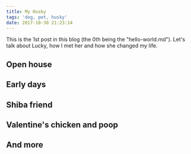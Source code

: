```yaml
---
title: My Husky
tags: 'dog, pet, husky'
date: 2017-10-30 21:23:14
---
```



This is the 1st post in this blog (the 0th being the "hello-world.md"). Let's talk about Lucky, how I met her and how she changed my life.

## Open house

## Early days

## Shiba friend

## Valentine's chicken and poop

## And more
